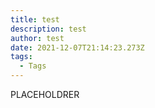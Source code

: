 ```yaml
---
title: test
description: test
author: test
date: 2021-12-07T21:14:23.273Z
tags:
  - Tags
---
```

PLACEHOLDRER